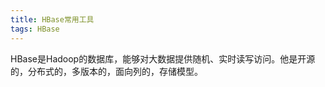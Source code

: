 ```yaml
---
title: HBase常用工具
tags: HBase
---
```


HBase是Hadoop的数据库，能够对大数据提供随机、实时读写访问。他是开源的，分布式的，多版本的，面向列的，存储模型。






